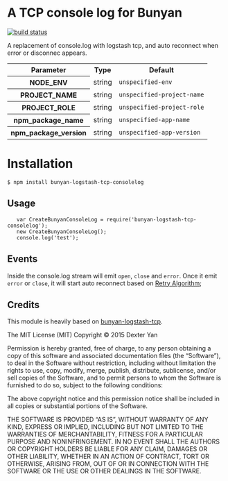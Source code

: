 # A TCP console log for Bunyan

[![build status](https://travis-ci.org/DexterYan/bunyan-logstash-tcp-consolelog.png)](http://travis-ci.org/DexterYan/bunyan-logstash-tcp-consolelog)

A replacement of console.log with logstash tcp, and auto reconnect when error or disconnec appears. 
<table>
  <tr>
    <th>Parameter</th><th>Type</th><th>Default</th>
  </tr>
  <tr>
    <th>NODE_ENV</th>
    <td>string</td>
    <td><code>unspecified-env</code></td>
  </tr>
  <tr>
    <th>PROJECT_NAME</th>
    <td>string</td>
    <td><code>unspecified-project-name</code></td>
  </tr>
  <tr>
    <th>PROJECT_ROLE</th>
    <td>string</td>
    <td><code>unspecified-project-role</code></td>
  </tr>
  <tr>
    <th>npm_package_name</th>
    <td>string</td>
    <td><code>unspecified-app-name</code></td>
  </tr>
  <tr>
    <th>npm_package_version</th>
    <td>string</td>
    <td><code>unspecified-app-version</code></td>
  </tr>
</table>

# Installation

    $ npm install bunyan-logstash-tcp-consolelog

## Usage
```
   var CreateBunyanConsoleLog = require('bunyan-logstash-tcp-consolelog');
   new CreateBunyanConsoleLog();
   console.log('test');
```

## Events

Inside the console.log stream will emit ``open``, ``close`` and ``error``. Once it emit ``error`` or ``close``, it will start auto reconnect based on [Retry Algorithm](https://technet.microsoft.com/en-us/library/ms365783%28v=sql.105%29.aspx);

## Credits

This module is heavily based on [bunyan-logstash-tcp](https://github.com/chris-rock/bunyan-logstash-tcp.git).

The MIT License (MIT)
Copyright © 2015 Dexter Yan

Permission is hereby granted, free of charge, to any person obtaining a copy of
this software and associated documentation files (the “Software”), to deal in
the Software without restriction, including without limitation the rights to
use, copy, modify, merge, publish, distribute, sublicense, and/or sell copies of
the Software, and to permit persons to whom the Software is furnished to do so,
subject to the following conditions:

The above copyright notice and this permission notice shall be included in all
copies or substantial portions of the Software.

THE SOFTWARE IS PROVIDED “AS IS”, WITHOUT WARRANTY OF ANY KIND, EXPRESS OR
IMPLIED, INCLUDING BUT NOT LIMITED TO THE WARRANTIES OF MERCHANTABILITY, FITNESS
FOR A PARTICULAR PURPOSE AND NONINFRINGEMENT. IN NO EVENT SHALL THE AUTHORS OR
COPYRIGHT HOLDERS BE LIABLE FOR ANY CLAIM, DAMAGES OR OTHER LIABILITY, WHETHER
IN AN ACTION OF CONTRACT, TORT OR OTHERWISE, ARISING FROM, OUT OF OR IN
CONNECTION WITH THE SOFTWARE OR THE USE OR OTHER DEALINGS IN THE SOFTWARE.